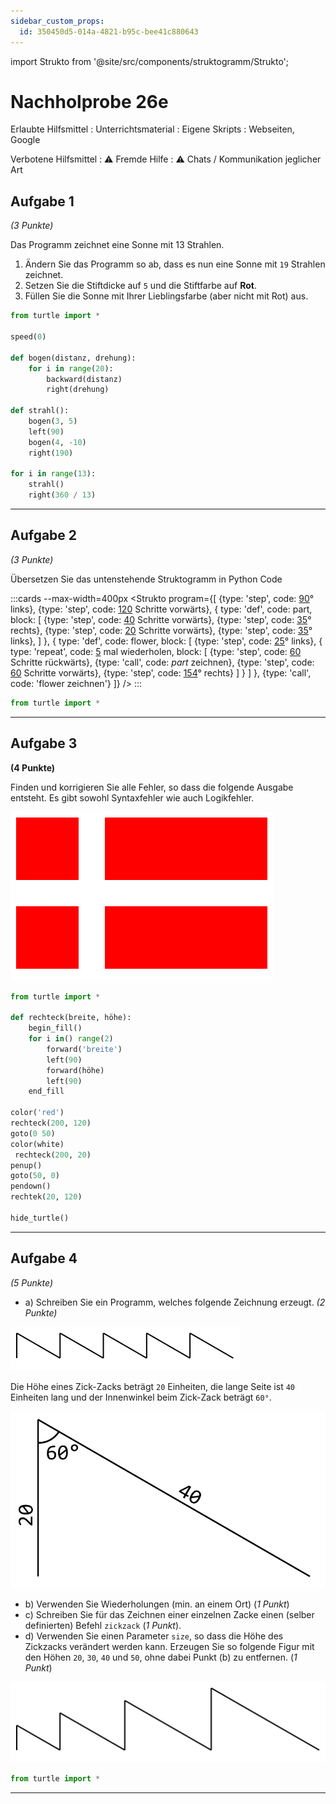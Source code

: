 ```yaml
---
sidebar_custom_props:
  id: 350450d5-014a-4821-b95c-bee41c880643
---
```

import Strukto from '@site/src/components/struktogramm/Strukto';

# Nachholprobe 26e

Erlaubte Hilfsmittel
: Unterrichtsmaterial
: Eigene Skripts
: Webseiten, Google

Verbotene Hilfsmittel
: ⚠️ Fremde Hilfe
: ⚠️ Chats / Kommunikation jeglicher Art


<Solution webKey="12396629-ac7d-4e17-be61-c2271698f9ca" title="Testfragen" open>

## Aufgabe 1
*(3 Punkte)*

Das Programm zeichnet eine Sonne mit 13 Strahlen.
1. Ändern Sie das Programm so ab, dass es nun eine Sonne mit `19` Strahlen zeichnet.
2. Setzen Sie die Stiftdicke auf `5` und die Stiftfarbe auf **Rot**.
3. Füllen Sie die Sonne mit Ihrer Lieblingsfarbe (aber nicht mit Rot) aus.

```py live_py title=aufgabe1.py id=b443e55d-2bb0-4cc3-a892-3e473fd63e9e versioned 
from turtle import *

speed(0)

def bogen(distanz, drehung):
    for i in range(20):
        backward(distanz)
        right(drehung)

def strahl():
    bogen(3, 5)
    left(90)
    bogen(4, -10)
    right(190)

for i in range(13):
    strahl()
    right(360 / 13)
```

---

## Aufgabe 2
*(3 Punkte)*

Übersetzen Sie das untenstehende Struktogramm in Python Code

:::cards --max-width=400px
<Strukto program={[
    {type: 'step', code: <span><u>90</u>° links</span>},
    {type: 'step', code: <span><u>120</u> Schritte vorwärts</span>},
    {
        type: 'def', 
        code: <span>part</span>,
        block: [
            {type: 'step', code: <span><u>40</u> Schritte vorwärts</span>},
            {type: 'step', code: <span><u>35</u>° rechts</span>},
            {type: 'step', code: <span><u>20</u> Schritte vorwärts</span>},
            {type: 'step', code: <span><u>35</u>° links</span>},
        ]
    },
    {
        type: 'def', 
        code: <span>flower</span>,
        block: [
            {type: 'step', code: <span><u>25</u>° links</span>},
            {
                type: 'repeat', 
                code: <span><u>5</u> mal wiederholen</span>,
                block: [
                    {type: 'step', code: <span><u>60</u> Schritte rückwärts</span>},
                    {type: 'call', code: <span><i>part</i> zeichnen</span>},
                    {type: 'step', code: <span><u>60</u> Schritte vorwärts</span>},
                    {type: 'step', code: <span><u>154</u>° rechts</span>}
                ]
            }
        ]
    },
    {type: 'call', code: 'flower zeichnen'}
]} />
:::

```py live_py title=aufgabe2.py versioned id=28e93632-1425-422a-84f1-ea1a3b3511b4
from turtle import *
```

---

## Aufgabe 3
**(4 Punkte)**

Finden und korrigieren Sie alle Fehler, so dass die folgende Ausgabe entsteht. Es gibt sowohl Syntaxfehler wie auch Logikfehler.

![Dänische Flagge](images/daenemark.svg)

```py live_py title=aufgabe3.py id=5e3d640e-42e2-4433-ab72-8bdff2421565 versioned 
from turtle import *

def rechteck(breite, höhe):
    begin_fill()
    for i in() range(2)
        forward('breite')
        left(90)
        forward(höhe)
        left(90)
    end_fill

color('red')
rechteck(200, 120)
goto(0 50)
color(white)
 rechteck(200, 20)
penup()
goto(50, 0)
pendown()
rechtek(20, 120)

hide_turtle()
```
---

## Aufgabe 4
*(5 Punkte)*

- a) Schreiben Sie ein Programm, welches folgende Zeichnung erzeugt. *(2 Punkte)*

![Zick Zack](images/zickzack.svg)

Die Höhe eines Zick-Zacks beträgt `20` Einheiten, die lange Seite ist `40` Einheiten lang und der Innenwinkel beim Zick-Zack beträgt `60°`.

![Ein Zickzack --width=200px](images/zick.png)

- b) Verwenden Sie Wiederholungen (min. an einem Ort) (*1 Punkt*)
- c) Schreiben Sie für das Zeichnen einer einzelnen Zacke einen (selber definierten) Befehl `zickzack` (*1 Punkt*).
- d) Verwenden Sie einen Parameter `size`, so dass die Höhe des Zickzacks verändert werden kann. Erzeugen Sie so folgende Figur mit den Höhen `20`, `30`, `40` und `50`, ohne dabei Punkt (b) zu entfernen. (*1 Punkt*)

![](images/increasing.svg)


```py live_py title=aufgabe4.py versioned id=82ccb407-9975-4d06-a970-958f587143f0
from turtle import *
```

---

</Solution>
